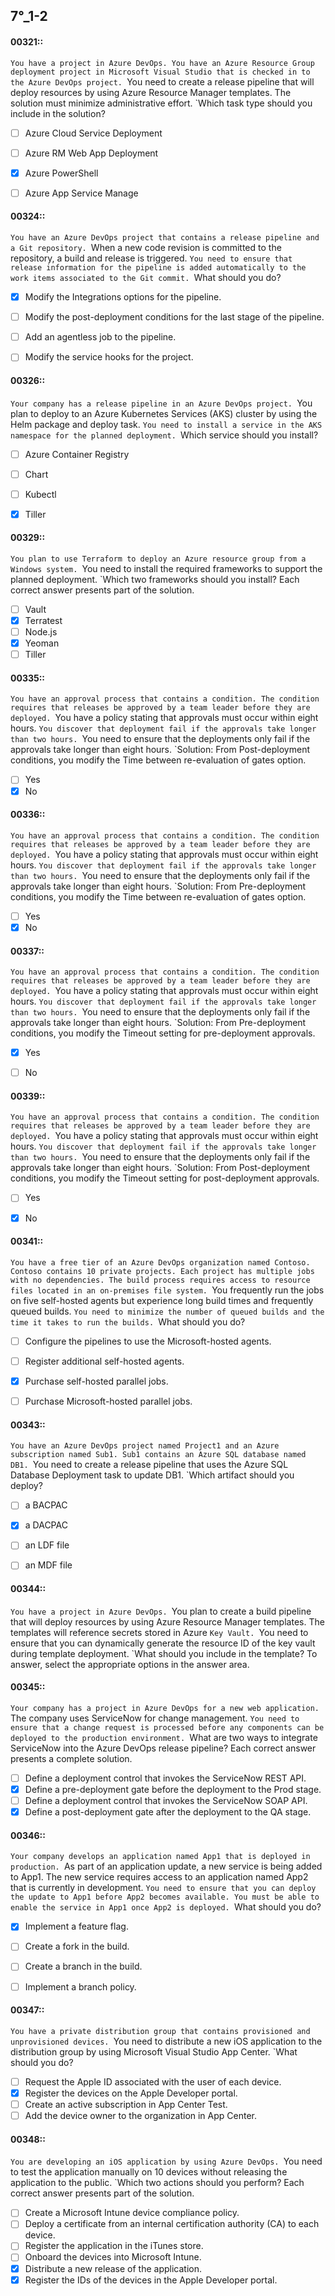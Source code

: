 
##   7°_1-2

#### 00321::
`You have a project in Azure DevOps. You have an Azure Resource Group deployment project in Microsoft Visual Studio that is checked in to the Azure DevOps project.
`You need to create a release pipeline that will deploy resources by using Azure Resource Manager templates. The solution must minimize administrative effort.
`Which task type should you include in the solution?


- [ ] Azure Cloud Service Deployment
- [ ] Azure RM Web App Deployment
- [x] Azure PowerShell
- [ ] Azure App Service Manage


#### 00324::
`You have an Azure DevOps project that contains a release pipeline and a Git repository.
`When a new code revision is committed to the repository, a build and release is triggered.
`You need to ensure that release information for the pipeline is added automatically to the work items associated to the Git commit.
`What should you do?

- [x] Modify the Integrations options for the pipeline.
- [ ] Modify the post-deployment conditions for the last stage of the pipeline.
- [ ] Add an agentless job to the pipeline.
- [ ] Modify the service hooks for the project.



#### 00326::
`Your company has a release pipeline in an Azure DevOps project.
`You plan to deploy to an Azure Kubernetes Services (AKS) cluster by using the Helm package and deploy task.
`You need to install a service in the AKS namespace for the planned deployment.
`Which service should you install?

- [ ] Azure Container Registry
- [ ] Chart
- [ ] Kubectl
- [x] Tiller



#### 00329::
`You plan to use Terraform to deploy an Azure resource group from a Windows system.
`You need to install the required frameworks to support the planned deployment.
`Which two frameworks should you install? Each correct answer presents part of the solution.

- [ ] Vault
- [x] Terratest
- [ ] Node.js
- [x] Yeoman
- [ ] Tiller

#### 00335::
`You have an approval process that contains a condition. The condition requires that releases be approved by a team leader before they are deployed.
`You have a policy stating that approvals must occur within eight hours.
`You discover that deployment fail if the approvals take longer than two hours.
`You need to ensure that the deployments only fail if the approvals take longer than eight hours.
`Solution: From Post-deployment conditions, you modify the Time between re-evaluation of gates option.

- [ ] Yes
- [x] No

#### 00336::
`You have an approval process that contains a condition. The condition requires that releases be approved by a team leader before they are deployed.
`You have a policy stating that approvals must occur within eight hours.
`You discover that deployment fail if the approvals take longer than two hours.
`You need to ensure that the deployments only fail if the approvals take longer than eight hours.
`Solution: From Pre-deployment conditions, you modify the Time between re-evaluation of gates option.

- [ ] Yes
- [x] No

#### 00337::
`You have an approval process that contains a condition. The condition requires that releases be approved by a team leader before they are deployed.
`You have a policy stating that approvals must occur within eight hours.
`You discover that deployment fail if the approvals take longer than two hours.
`You need to ensure that the deployments only fail if the approvals take longer than eight hours.
`Solution: From Pre-deployment conditions, you modify the Timeout setting for pre-deployment approvals.

- [x] Yes
- [ ] No


#### 00339::
`You have an approval process that contains a condition. The condition requires that releases be approved by a team leader before they are deployed.
`You have a policy stating that approvals must occur within eight hours.
`You discover that deployment fail if the approvals take longer than two hours.
`You need to ensure that the deployments only fail if the approvals take longer than eight hours.
`Solution: From Post-deployment conditions, you modify the Timeout setting for post-deployment approvals.

- [ ] Yes
- [x] No




#### 00341::
`You have a free tier of an Azure DevOps organization named Contoso. Contoso contains 10 private projects. Each project has multiple jobs with no dependencies. The build process requires access to resource files located in an on-premises file system.
`You frequently run the jobs on five self-hosted agents but experience long build times and frequently queued builds.
`You need to minimize the number of queued builds and the time it takes to run the builds.
`What should you do?

- [ ] Configure the pipelines to use the Microsoft-hosted agents.
- [ ] Register additional self-hosted agents.
- [x] Purchase self-hosted parallel jobs.
- [ ] Purchase Microsoft-hosted parallel jobs.


#### 00343::
`You have an Azure DevOps project named Project1 and an Azure subscription named Sub1. Sub1 contains an Azure SQL database named DB1.
`You need to create a release pipeline that uses the Azure SQL Database Deployment task to update DB1.
`Which artifact should you deploy?

- [ ] a BACPAC
- [x] a DACPAC
- [ ] an LDF file
- [ ] an MDF file



#### 00344::
`You have a project in Azure DevOps.
`You plan to create a build pipeline that will deploy resources by using Azure Resource Manager templates. The templates will reference secrets stored in Azure
`Key Vault.
`You need to ensure that you can dynamically generate the resource ID of the key vault during template deployment.
`What should you include in the template? To answer, select the appropriate options in the answer area.


#### 00345::
`Your company has a project in Azure DevOps for a new web application.
`The company uses ServiceNow for change management.
`You need to ensure that a change request is processed before any components can be deployed to the production environment.
`What are two ways to integrate ServiceNow into the Azure DevOps release pipeline? Each correct answer presents a complete solution.

- [ ] Define a deployment control that invokes the ServiceNow REST API.
- [x] Define a pre-deployment gate before the deployment to the Prod stage.
- [ ] Define a deployment control that invokes the ServiceNow SOAP API.
- [x] Define a post-deployment gate after the deployment to the QA stage.

#### 00346::
`Your company develops an application named App1 that is deployed in production.
`As part of an application update, a new service is being added to App1. The new service requires access to an application named App2 that is currently in development.
`You need to ensure that you can deploy the update to App1 before App2 becomes available. You must be able to enable the service in App1 once App2 is deployed.
`What should you do?

- [x] Implement a feature flag.
- [ ] Create a fork in the build.
- [ ] Create a branch in the build.
- [ ] Implement a branch policy.


#### 00347::
`You have a private distribution group that contains provisioned and unprovisioned devices.
`You need to distribute a new iOS application to the distribution group by using Microsoft Visual Studio App Center.
`What should you do?

- [ ] Request the Apple ID associated with the user of each device.
- [x] Register the devices on the Apple Developer portal.
- [ ] Create an active subscription in App Center Test.
- [ ] Add the device owner to the organization in App Center.

#### 00348::
`You are developing an iOS application by using Azure DevOps.
`You need to test the application manually on 10 devices without releasing the application to the public.
`Which two actions should you perform? Each correct answer presents part of the solution.

- [ ] Create a Microsoft Intune device compliance policy.
- [ ] Deploy a certificate from an internal certification authority (CA) to each device.
- [ ] Register the application in the iTunes store.
- [ ] Onboard the devices into Microsoft Intune.
- [x] Distribute a new release of the application.
- [x] Register the IDs of the devices in the Apple Developer portal.
